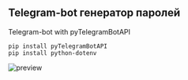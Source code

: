 ## Telegram-bot генератор паролей

Telegram-bot with pyTelegramBotAPI

```
pip install pyTelegramBotAPI
pip install python-dotenv
```
<image src="preview.jpg" alt="preview">